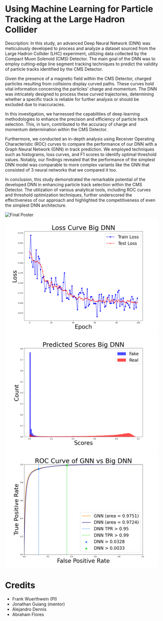# Using Machine Learning for Particle Tracking at the Large Hadron Collider

Description: In this study, an advanced Deep Neural Network (DNN) was meticulously developed to process and analyze a dataset sourced from the Large Hadron Collider (LHC) experiment, utilizing data collected by the Compact Muon Solenoid (CMS) Detector. The main goal of the DNN was to employ cutting-edge line segment tracking techniques to predict the validity of particle tracks identified by the CMS Detector.

Given the presence of a magnetic field within the CMS Detector, charged particles resulting from collisions display curved paths. These curves hold vital information concerning the particles' charge and momentum. The DNN was intricately designed to process these curved trajectories, determining whether a specific track is reliable for further analysis or should be excluded due to inaccuracies.

In this investigation, we harnessed the capabilities of deep learning methodologies to enhance the precision and efficiency of particle track selection. This, in turn, contributed to the accuracy of charge and momentum determination within the CMS Detector.

Furthermore, we conducted an in-depth analysis using Receiver Operating Characteristic (ROC) curves to compare the performance of our DNN with a Graph Neural Network (GNN) in track prediction. We employed techniques such as histograms, loss curves, and F1 scores to identify optimal threshold values. Notably, our findings revealed that the performance of the simplest DNN model was comparable to more complex variants like the GNN that consisted of 3 neural networks that we compared it too.

In conclusion, this study demonstrated the remarkable potential of the developed DNN in enhancing particle track selection within the CMS Detector. The utilization of various analytical tools, including ROC curves and threshold optimization techniques, further underscored the effectiveness of our approach and highlighted the competitiveness of even the simplest DNN architecture.

![Final Poster](FinalPoster.png)
![Loss Curve of DNN](LossCurve.png)
![Predicted Scores of DNN](PredictedScores.png)
![ROC Curve of DNN vs GNN](ROC_Curve.png)

# Credits
* Frank Wuerthwein (PI)
* Jonathan Guiang (mentor)
* Alejandro Dennis
* Abraham Flores
